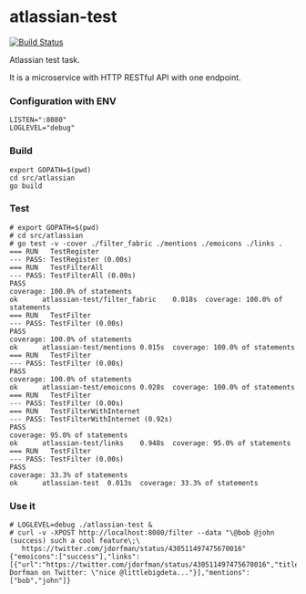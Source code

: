 # atlassian-test
[![Build Status](https://travis-ci.org/DLag/atlassian-test.svg?branch=master)](https://travis-ci.org/DLag/atlassian-test)

Atlassian test task.

It is a microservice with HTTP RESTful API with one endpoint.

### Configuration with ENV
```
LISTEN=":8080"
LOGLEVEL="debug"
```

### Build
```
export GOPATH=$(pwd)
cd src/atlassian
go build
```

### Test
```
# export GOPATH=$(pwd)
# cd src/atlassian
# go test -v -cover ./filter_fabric ./mentions ./emoicons ./links .
=== RUN   TestRegister
--- PASS: TestRegister (0.00s)
=== RUN   TestFilterAll
--- PASS: TestFilterAll (0.00s)
PASS
coverage: 100.0% of statements
ok  	atlassian-test/filter_fabric	0.018s	coverage: 100.0% of statements
=== RUN   TestFilter
--- PASS: TestFilter (0.00s)
PASS
coverage: 100.0% of statements
ok  	atlassian-test/mentions	0.015s	coverage: 100.0% of statements
=== RUN   TestFilter
--- PASS: TestFilter (0.00s)
PASS
coverage: 100.0% of statements
ok  	atlassian-test/emoicons	0.028s	coverage: 100.0% of statements
=== RUN   TestFilter
--- PASS: TestFilter (0.00s)
=== RUN   TestFilterWithInternet
--- PASS: TestFilterWithInternet (0.92s)
PASS
coverage: 95.0% of statements
ok  	atlassian-test/links	0.948s	coverage: 95.0% of statements
=== RUN   TestFilter
--- PASS: TestFilter (0.00s)
PASS
coverage: 33.3% of statements
ok  	atlassian-test	0.013s	coverage: 33.3% of statements
```

### Use it
```
# LOGLEVEL=debug ./atlassian-test &
# curl -v -XPOST http://localhost:8080/filter --data "\@bob @john (success) such a cool feature\;\
   https://twitter.com/jdorfman/status/430511497475670016"
{"emoicons":["success"],"links":[{"url":"https://twitter.com/jdorfman/status/430511497475670016","title":"Justin Dorfman on Twitter: \"nice @littlebigdeta..."}],"mentions":["bob","john"]}
```

